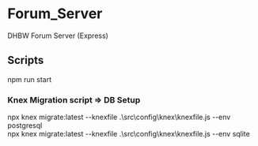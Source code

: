 # Forum_Server
DHBW Forum Server (Express)

## Scripts
npm run start

### Knex Migration script => DB Setup
npx knex migrate:latest --knexfile .\src\config\knex\knexfile.js --env postgresql  
npx knex migrate:latest --knexfile .\src\config\knex\knexfile.js --env sqlite

